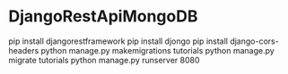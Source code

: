 # DjangoRestApiMongoDB
pip install djangorestframework
pip install djongo
pip install django-cors-headers
python manage.py makemigrations tutorials
python manage.py migrate tutorials
python manage.py runserver 8080
